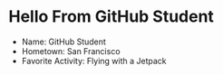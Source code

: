 # Hello From GitHub Student

- Name: GitHub Student
- Hometown: San Francisco
- Favorite Activity: Flying with a Jetpack
